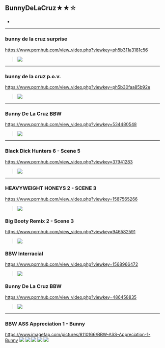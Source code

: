 ## BunnyDeLaCruz★★☆
### 

- ![]()
---
### bunny de la cruz surprise
https://www.pornhub.com/view_video.php?viewkey=ph5b311a3181c56
>![](https://ci.phncdn.com/videos/201806/25/171840911/original/(m=ecuKGgaaaa)(mh=yEro9YIWcizTRTD-)8.jpg)
---
### bunny de la cruz p.o.v.
https://www.pornhub.com/view_video.php?viewkey=ph5b30faa85b92e
>![](https://ci.phncdn.com/videos/201806/25/171825251/original/(m=ecuKGgaaaa)(mh=-MnoEvjdFsMTEyBq)2.jpg)
---
### Bunny De La Cruz BBW
https://www.pornhub.com/view_video.php?viewkey=534480548
>![](https://ci.phncdn.com/videos/201311/21/19943181/original/(m=ecuKGgaaaa)(mh=WeG7jLdftHXCkyge)7.jpg)
---
### Black Dick Hunters 6 - Scene 5
https://www.pornhub.com/view_video.php?viewkey=37941283
>![](https://ci.phncdn.com/videos/201304/05/11074631/original/(m=ecuKGgaaaa)(mh=NNRphzDR182VLY_q)1.jpg)
---
### HEAVYWEIGHT HONEYS 2 - SCENE 3
https://www.pornhub.com/view_video.php?viewkey=1587565266
>![](https://ci.phncdn.com/videos/201309/19/17555581/original/(m=ecuKGgaaaa)(mh=ZJYJojL-pJhWyzwE)11.jpg)
### Big Booty Remix 2 - Scene 3
https://www.pornhub.com/view_video.php?viewkey=946582591
>![](https://ci.phncdn.com/videos/201309/19/17552621/original/(m=ecuKGgaaaa)(mh=D3hiOdOWJWFte6Mf)15.jpg)
### BBW Interracial
https://www.pornhub.com/view_video.php?viewkey=1568966472
>![](https://ci.phncdn.com/videos/200909/01/274070/original/(m=ecuKGgaaaa)(mh=ZA-38alFZaTq0V_0)16.jpg)
### Bunny De La Cruz BBW
https://www.pornhub.com/view_video.php?viewkey=486458835
>![](https://ci.phncdn.com/videos/201104/17/3070268/original/(m=ecuKGgaaaa)(mh=CMn_IwCgiFfMEC3I)10.jpg)
---
### BBW ASS Appreciation 1 - Bunny
https://www.imagefap.com/pictures/8110166/BBW-ASS-Appreciation-1-Bunny
![](https://x.imagefapusercontent.com/u/Drummbig24/8110166/1360059142/bunny255.jpg)
![](https://x.imagefapusercontent.com/u/Drummbig24/8110166/1701252116/bunny262.jpg)
![](https://x.imagefapusercontent.com/u/Drummbig24/8110166/10827795/bunny264.jpg)
![](https://x.imagefapusercontent.com/u/Drummbig24/8110166/534127759/bunny318.jpg)
![](https://x.imagefapusercontent.com/u/Drummbig24/8110166/883845721/bunny324.jpg)
![]()
![]()
![]()
![]()
![]()
![]()
